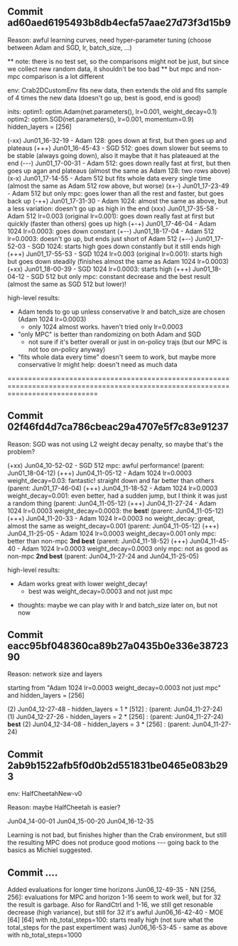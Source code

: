 
## Commit ad60aed6195493b8db4ecfa57aae27d73f3d15b9

Reason: awful learning curves, need hyper-parameter tuning (choose between Adam and SGD, lr, batch_size, ...)

** note: there is no test set, so the comparisons might not be just, but since we collect new random data, it shouldn't be too bad
** but mpc and non-mpc comparison is a lot different

env: Crab2DCustomEnv
fits new data, then extends the old and fits sample of 4 times the new data
(doesn't go up, best is good, end is good)

inits:
optim1: optim.Adam(net.parameters(), lr=0.001, weight_decay=0.1)
optim2: optim.SGD(net.parameters(), lr=0.001, momentum=0.9)
hidden_layers = [256]

(-xx) Jun01_16-32-19 - Adam 128: goes down at first, but then goes up and plateaus
(+++) Jun01_16-45-43 - SGD  512: goes down slower but seems to be stable (always going down), also it maybe that it has plateaued at the end
(---) Jun01_17-00-31 - Adam 512: goes down really fast at first, but then goes up agan and plateaus (almost the same as Adam 128: two rows above)
(x-x) Jun01_17-14-55 - Adam 512 but fits whole data every single time (almost the same as Adam 512 row above, but worse)
(x+-) Jun01_17-23-49 - Adam 512 but only mpc: goes lower than all the rest and faster, but goes back up
(-++) Jun01_17-31-30 - Adam 1024: almost the same as above, but a less variation: doesn't go up as high in the end
(xxx) Jun01_17-35-58 - Adam 512  lr=0.003 (original lr=0.001): goes down really fast at first but quickly (faster than others) goes up high
(+-+) Jun01_17-46-04 - Adam 1024 lr=0.0003: goes down constant
(+--) Jun01_18-17-04 - Adam 512  lr=0.0003: doesn't go up, but ends just short of Adam 512
(+--) Jun01_17-52-03 - SGD  1024: starts high goes down constantly but it still ends high
(+++) Jun01_17-55-53 - SGD  1024 lr=0.003 (original lr=0.001): starts high but goes down steadily (finishes almost the same as Adam 1024 lr=0.0003)
(+xx) Jun01_18-00-39 - SGD  1024 lr=0.0003: starts high
(+++) Jun01_18-04-12 - SGD 512 but only mpc: constant decrease and the best result (almost the same as SGD 512 but lower)!

high-level results:
  - Adam tends to go up unless conservative lr and batch_size are chosen (Adam 1024 lr=0.0003)
    - only 1024 almost works. haven't tried only lr=0.0003 
  - "only MPC" is better than randomizing on both Adam and SGD
    - not sure if it's better overall or just in on-policy trajs (but our MPC is not too on-policy anyway)
  - "fits whole data every time" doesn't seem to work, but maybe more conservative lr might help: doesn't need as much data


==================================================================================================================================

## Commit 02f46fd4d7ca786cbeac29a4707e5f7c83e91237

Reason: SGD was not using L2 weight decay penalty, so maybe that's the problem?

(+xx) Jun04_10-52-02 - SGD 512 mpc: awful performance! (parent: Jun01_18-04-12)
(+++) Jun04_11-05-12 - Adam 1024 lr=0.0003 weight_decay=0.03: fantastic! straight down and far better than others (parent: Jun01_17-46-04)
(+++) Jun04_11-18-52 - Adam 1024 lr=0.0003 weight_decay=0.001: even better, had a sudden jump, but I think  it was just a random thing (parent: Jun04_11-05-12)
(+++) Jun04_11-27-24 - Adam 1024 lr=0.0003 weight_decay=0.0003: the **best**! (parent: Jun04_11-05-12)
(+++) Jun04_11-20-33 - Adam 1024 lr=0.0003 no weight_decay: great, almost the same as weight_decay=0.001 (parent: Jun04_11-05-12)
(+++) Jun04_11-25-05 - Adam 1024 lr=0.0003 weight_decay=0.001 only mpc: better than non-mpc **3rd best** (parent: Jun04_11-18-52)
(+++) Jun04_11-45-40 - Adam 1024 lr=0.0003 weight_decay=0.0003 only mpc: not as good as non-mpc **2nd best** (parent: Jun04_11-27-24 and Jun04_11-25-05)

high-level results:
  - Adam works great with lower weight_decay!
    - best was weight_decay=0.0003 and not just mpc

* thoughts: maybe we can play with lr and batch_size later on, but not now


## Commit eacc95bf048360ca89b27a0435b0e336e3872390

Reason: network size and layers

starting from "Adam 1024 lr=0.0003 weight_decay=0.0003 not just mpc" and hidden_layers = [256]

(2) Jun04_12-27-48 - hidden_layers = 1 * [512] :  (parent: Jun04_11-27-24)
(1) Jun04_12-27-26 - hidden_layers = 2 * [256] :  (parent: Jun04_11-27-24) **best**
(2) Jun04_12-34-08 - hidden_layers = 3 * [256] :  (parent: Jun04_11-27-24)


## Commit 2ab9b1522afb5f0d0b2d551831be0465e083b293

env: HalfCheetahNew-v0

Reason: maybe HalfCheetah is easier?

Jun04_14-00-01
Jun04_15-00-20
Jun04_16-12-35

Learning is not bad, but finishes higher than the Crab environment, but still the resulting MPC does not produce good motions --- going back to the basics as Michiel suggested.

## Commit ....

Added evaluations for longer time horizons
Jun06_12-49-35 - NN [256, 256]: evaluations for MPC and horizon 1-16 seem to work well, but for 32 the result is garbage. Also for RandCtrl and 1-16, we still get resonable decrease (high variance), but still for 32 it's awful
Jun06_16-42-40 - MOE [64] [64] with nb_total_steps=100: starts really high (not sure what the total_steps for the past expertiment was)
Jun06_16-53-45 - same as above with nb_total_steps=1000